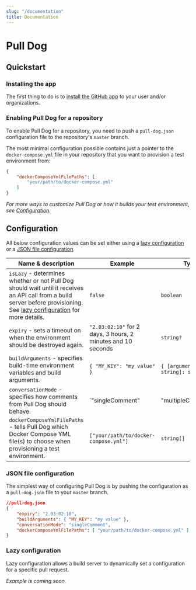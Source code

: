 ```yaml
---
slug: "/documentation"
title: Documentation
---
```


# Pull Dog

## Quickstart

### Installing the app
The first thing to do is to <a href="https://github.com/apps/pull-dog/installations/new">install the GitHub app</a> to your user and/or organizations.

### Enabling Pull Dog for a repository
To enable Pull Dog for a repository, you need to push a `pull-dog.json` configuration file to the repository's `master` branch.

The most minimal configuration possible contains just a pointer to the `docker-compose.yml` file in your repository that you want to provision a test environment from:

```json
{
    "dockerComposeYmlFilePaths": [
        "your/path/to/docker-compose.yml"
    ]
}
```

_For more ways to customize Pull Dog or how it builds your test environment, see <a href="#configuration">Configuration</a>._

## Configuration
All below configuration values can be set either using a <a href="#lazy-configuration">lazy configuration</a> or a <a href="#json-file-configuration">JSON file configuration</a>.

|Name &amp; description|Example|Type|Default|
|----------------------|-------|----|-------|
|`isLazy` - determines whether or not Pull Dog should wait until it receives an API call from a build server before provisioning. See <a href="#lazy-configuration">lazy configuration</a> for more details.|`false`|`boolean`|`false`|
|`expiry` - sets a timeout on when the environment should be destroyed again.|`"2.03:02:10"` for 2 days, 3 hours, 2 minutes and 10 seconds|`string?`|`null`|
|`buildArguments` - specifies build-time environment variables and build arguments.|`{ "MY_KEY": "my value" }`|`{ [argumentName: string]: string }`|`{ }`|
|`conversationMode` - specifies how comments from Pull Dog should behave.|`"singleComment"|"multipleComments"`|`string?`|`"singleComment"`|
|`dockerComposeYmlFilePaths` - tells Pull Dog which Docker Compose YML file(s) to choose when provisioning a test environment.|`["your/path/to/docker-compose.yml"]`|`string[]`|`null`|

### JSON file configuration
The simplest way of configuring Pull Dog is by pushing the configuration as a `pull-dog.json` file to your `master` branch.

```json
//pull-dog.json
{
    "expiry": "2.03:02:10",
    "buildArguments": { "MY_KEY": "my value" },
    "conversationMode": "singleComment",
    "dockerComposeYmlFilePaths": [ "your/path/to/docker-compose.yml" ]
}
```

### Lazy configuration
Lazy configuration allows a build server to dynamically set a configuration for a specific pull request.

_Example is coming soon._
